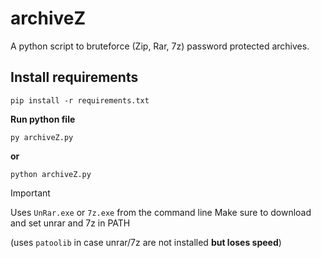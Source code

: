 # archiveZ
A python script to bruteforce (Zip, Rar, 7z) password protected archives.


## Install requirements
```
pip install -r requirements.txt
```
**Run python file**
```
py archiveZ.py
```
**or**
```
python archiveZ.py
```


>[!IMPORTANT]
>Uses `UnRar.exe` or `7z.exe` from the command line 
>Make sure to download and set unrar and 7z in PATH

(uses `patoolib` in case unrar/7z are not installed **but loses speed**)

